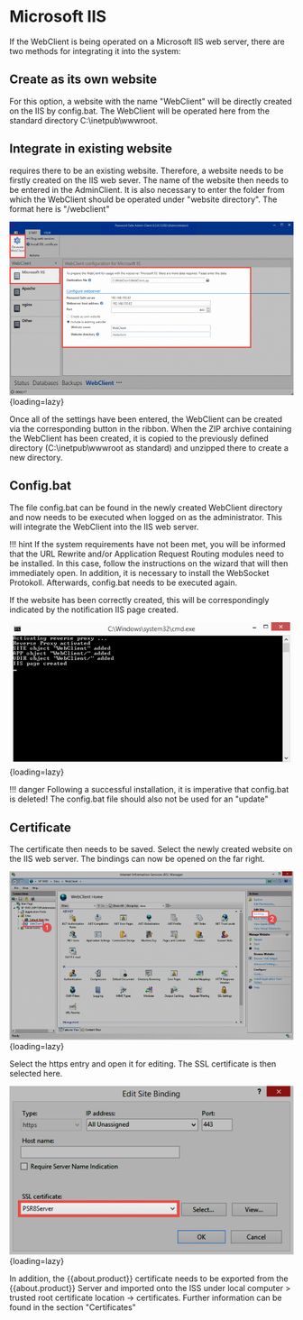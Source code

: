 # Microsoft IIS

If the WebClient is being operated on a Microsoft IIS web server, there are two methods for integrating it into the system:

## Create as its own website

For this option, a website with the name "WebClient" will be directly created on the IIS by config.bat. The WebClient will be operated here from the standard directory C:\inetpub\wwwroot.

## Integrate in existing website

requires there to be an existing website. Therefore, a website needs to be firstly created on the IIS web sever. The name of the website then needs to be entered in the AdminClient. It is also necessary to enter the folder from which the WebClient should be operated under "website directory". The format here is "/webclient"

![installation-wizard-1](/assets/en/installation/webclient/installation-webclient-3-en.png){loading=lazy}

Once all of the settings have been entered, the WebClient can be created via the corresponding button in the ribbon. When the ZIP archive containing the WebClient has been created, it is copied to the previously defined directory (C:\inetpub\wwwroot as standard) and unzipped there to create a new directory.

## Config.bat

The file config.bat can be found in the newly created WebClient directory and now needs to be executed when logged on as the administrator. This will integrate the WebClient into the IIS web server.

!!! hint
    If the system requirements have not been met, you will be informed that the URL Rewrite and/or Application Request Routing modules need to be installed. In this case, follow the instructions on the wizard that will then immediately open. In addition, it is necessary to install the WebSocket Protokoll. Afterwards, config.bat needs to be executed again.

If the website has been correctly created, this will be correspondingly indicated by the notification IIS page created.

![installation-wizard-2](/assets/en/installation/webclient/installation-webclient-4-en.png){loading=lazy}

!!! danger
    Following a successful installation, it is imperative that config.bat is deleted! The config.bat file should also not be used for an "update"

## Certificate

The certificate then needs to be saved. Select the newly created website on the IIS web server. The bindings can now be opened on the far right.

![installation-wizard-3](/assets/en/installation/webclient/installation-webclient-5-en.png){loading=lazy}

Select the https entry and open it for editing. The SSL certificate is then selected here.

![installation-wizard-4](/assets/en/installation/webclient/installation-webclient-6-en.png){loading=lazy}

In addition, the {{about.product}} certificate needs to be exported from the {{about.product}} Server and imported onto the ISS under local computer > trusted root certificate location -> certificates. Further information can be found in the section "Certificates"
